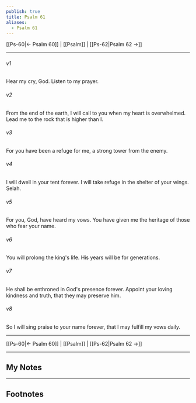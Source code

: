 ```yaml
---
publish: true
title: Psalm 61
aliases:
  - Psalm 61
---
```


[[Ps-60|← Psalm 60]] | [[Psalm]] | [[Ps-62|Psalm 62 →]]
***



###### v1 
Hear my cry, God. Listen to my prayer. 

###### v2 
From the end of the earth, I will call to you when my heart is overwhelmed. Lead me to the rock that is higher than I. 

###### v3 
For you have been a refuge for me, a strong tower from the enemy. 

###### v4 
I will dwell in your tent forever. I will take refuge in the shelter of your wings. Selah. 

###### v5 
For you, God, have heard my vows. You have given me the heritage of those who fear your name. 

###### v6 
You will prolong the king's life. His years will be for generations. 

###### v7 
He shall be enthroned in God's presence forever. Appoint your loving kindness and truth, that they may preserve him. 

###### v8 
So I will sing praise to your name forever, that I may fulfill my vows daily.

***
[[Ps-60|← Psalm 60]] | [[Psalm]] | [[Ps-62|Psalm 62 →]]

---
## My Notes

---
## Footnotes
